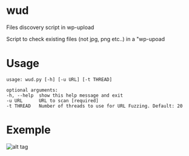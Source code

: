 # wud
Files discovery script in wp-upload

Script to check existing files (not jpg, png etc..) in a "wp-upoad


# Usage

```
usage: wud.py [-h] [-u URL] [-t THREAD]

optional arguments:
-h, --help  show this help message and exit
-u URL      URL to scan [required]
-t THREAD   Number of threads to use for URL Fuzzing. Default: 20
```

# Exemple

![alt tag](https://github.com/c0dejump/wud/blob/master/static/exemple.jpg)